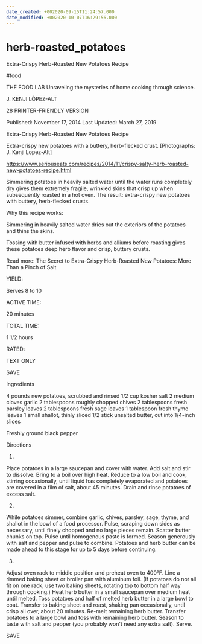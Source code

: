 ```yaml
---
date_created: +002020-09-15T11:24:57.000
date_modified: +002020-10-07T16:29:56.000
---
```


# herb-roasted_potatoes

Extra-Crispy Herb-Roasted New Potatoes Recipe

#food

THE FOOD LAB Unraveling the mysteries of home cooking through science.

J. KENJI LÓPEZ-ALT

28 PRINTER-FRIENDLY VERSION

Published: November 17, 2014 Last Updated: March 27, 2019

Extra-Crispy Herb-Roasted New Potatoes Recipe

Extra-crispy new potatoes with a buttery, herb-flecked crust. [Photographs: J. Kenji Lopez-Alt]

https://www.seriouseats.com/recipes/2014/11/crispy-salty-herb-roasted-new-potatoes-recipe.html

Simmering potatoes in heavily salted water until the water runs completely dry gives them extremely fragile, wrinkled skins that crisp up when subsequently roasted in a hot oven. The result: extra-crispy new potatoes with buttery, herb-flecked crusts.

Why this recipe works:

Simmering in heavily salted water dries out the exteriors of the potatoes and thins the skins.

Tossing with butter infused with herbs and alliums before roasting gives these potatoes deep herb flavor and crisp, buttery crusts.

Read more: The Secret to Extra-Crispy Herb-Roasted New Potatoes: More Than a Pinch of Salt

YIELD:

Serves 8 to 10

ACTIVE TIME:

20 minutes

TOTAL TIME:

1 1/2 hours

RATED:

    

TEXT ONLY

 
 
 SAVE

Ingredients

4 pounds new potatoes, scrubbed and rinsed
1/2 cup kosher salt
2 medium cloves garlic
2 tablespoons roughly chopped chives
2 tablespoons fresh parsley leaves
2 tablespoons fresh sage leaves
1 tablespoon fresh thyme leaves
1 small shallot, thinly sliced
1/2 stick unsalted butter, cut into 1/4-inch slices

Freshly ground black pepper

Directions

1.

Place potatoes in a large saucepan and cover with water. Add salt and stir to dissolve. Bring to a boil over high heat. Reduce to a low boil and cook, stirring occasionally, until liquid has completely evaporated and potatoes are covered in a film of salt, about 45 minutes. Drain and rinse potatoes of excess salt.

2.

While potatoes simmer, combine garlic, chives, parsley, sage, thyme, and shallot in the bowl of a food processor. Pulse, scraping down sides as necessary, until finely chopped and no large pieces remain. Scatter butter chunks on top. Pulse until homogenous paste is formed. Season generously with salt and pepper and pulse to combine. Potatoes and herb butter can be made ahead to this stage for up to 5 days before continuing.

3.

Adjust oven rack to middle position and preheat oven to 400°F. Line a rimmed baking sheet or broiler pan with aluminum foil. (If potatoes do not all fit on one rack, use two baking sheets, rotating top to bottom half way through cooking.) Heat herb butter in a small saucepan over medium heat until melted. Toss potatoes and half of melted herb butter in a large bowl to coat. Transfer to baking sheet and roast, shaking pan occasionally, until crisp all over, about 20 minutes. Re-melt remaining herb butter. Transfer potatoes to a large bowl and toss with remaining herb butter. Season to taste with salt and pepper (you probably won't need any extra salt). Serve.

 SAVE
